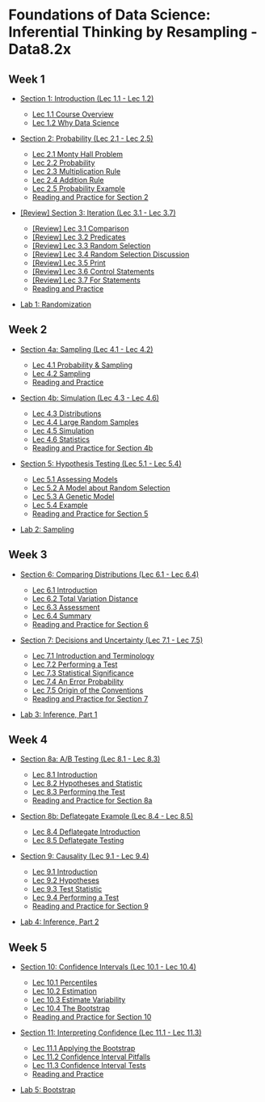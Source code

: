 # Foundations of Data Science: Inferential Thinking by Resampling - Data8.2x

## Week 1

+ [Section 1: Introduction (Lec 1.1 - Lec 1.2)](./01-Intro.md)
    + [Lec 1.1 Course Overview](./01-Intro.md#)
    + [Lec 1.2 Why Data Science](./01-Intro.md#)

+ [Section 2: Probability (Lec 2.1 - Lec 2.5)](./02-Probability.md)
    + [Lec 2.1 Monty Hall Problem](./02-Probability.md#)
    + [Lec 2.2 Probability](./02-Probability.md#)
    + [Lec 2.3 Multiplication Rule](./02-Probability.md#)
    + [Lec 2.4 Addition Rule](./02-Probability.md#)
    + [Lec 2.5 Probability Example](./02-Probability.md#)
    + [Reading and Practice for Section 2](./02-Probability.md#)

+ [[Review] Section 3: Iteration (Lec 3.1 - Lec 3.7)](../1-CompThinkWPython/13-Iteration.md)
    + [[Review] Lec 3.1 Comparison](../1-CompThinkWPython/13-Iteration.md#lec-131-comparison)
    + [[Review] Lec 3.2 Predicates](../1-CompThinkWPython/13-Iteration.md#lec-132-predicates)
    + [[Review] Lec 3.3 Random Selection](../1-CompThinkWPython/13-Iteration.md#lec-133-random-selection)
    + [[Review] Lec 3.4 Random Selection Discussion](../1-CompThinkWPython/13-Iteration.md#lec-134-random-selection-discussion)
    + [[Review] Lec 3.5 Print](../1-CompThinkWPython/13-Iteration.md#lec-135-print)
    + [[Review] Lec 3.6 Control Statements](../1-CompThinkWPython/13-Iteration.md#lec-136-control-statements)
    + [[Review] Lec 3.7 For Statements](../1-CompThinkWPython/13-Iteration.md#lec-137-for-statements)
    + [Reading and Practice](../1-CompThinkWPython/13-Iteration.md#reading-and-practice-for-section-13)

+ [Lab 1: Randomization](./lab01-Random.md)

## Week 2

+ [Section 4a: Sampling (Lec 4.1 - Lec 4.2)](./04-SamplingSimulation.md)
    + [Lec 4.1 Probability & Sampling](./04-SamplingSimulation.md#)
    + [Lec 4.2 Sampling](./04-SamplingSimulation.md#)
    + [Reading and Practice](./04-SamplingSimulation.md#)

+ [Section 4b: Simulation (Lec 4.3 - Lec 4.6)](./04-SamplingSimulation.md)
    + [Lec 4.3 Distributions](./04-SamplingSimulation.md#)
    + [Lec 4.4 Large Random Samples](./04-SamplingSimulation.md#)
    + [Lec 4.5 Simulation](./04-SamplingSimulation.md#)
    + [Lec 4.6 Statistics](./04-SamplingSimulation.md#)
    + [Reading and Practice for Section 4b](./04-SamplingSimulation.md#)

+  [Section 5: Hypothesis Testing (Lec 5.1 - Lec 5.4)](./05-Hypothesis.md)
    + [Lec 5.1 Assessing Models](./05-Hypothesis.md#)
    + [Lec 5.2 A Model about Random Selection](./05-Hypothesis.md#)
    + [Lec 5.3 A Genetic Model](./05-Hypothesis.md#)
    + [Lec 5.4 Example](./05-Hypothesis.md#)
    + [Reading and Practice for Section 5](./05-Hypothesis.md#)

+ [Lab 2: Sampling](./lab02.md)

## Week 3

+ [Section 6: Comparing Distributions (Lec 6.1 - Lec 6.4)](./06-CompDist.md)
    + [Lec 6.1 Introduction](./06-CompDist.md#)
    + [Lec 6.2 Total Variation Distance](./06-CompDist.md#)
    + [Lec 6.3 Assessment](./06-CompDist.md#)
    + [Lec 6.4 Summary](./06-CompDist.md#)
    + [Reading and Practice for Section 6](./06-CompDist.md#)

+ [Section 7: Decisions and Uncertainty (Lec 7.1 - Lec 7.5)](./07-Decision.md)
    + [Lec 7.1 Introduction and Terminology](./07-Decision.md#)
    + [Lec 7.2 Performing a Test](./07-Decision.md#)
    + [Lec 7.3 Statistical Significance](./07-Decision.md#)
    + [Lec 7.4 An Error Probability](./07-Decision.md#)
    + [Lec 7.5 Origin of the Conventions](./07-Decision.md#)
    + [Reading and Practice for Section 7](./07-Decision.md#)
 
+ [Lab 3: Inference, Part 1](./lab03.md)

## Week 4

+ [Section 8a: A/B Testing (Lec 8.1 - Lec 8.3)](./08-Testing)
    + [Lec 8.1 Introduction](./08-Testing#)
    + [Lec 8.2 Hypotheses and Statistic](./08-Testing#)
    + [Lec 8.3 Performing the Test](./08-Testing#)
    + [Reading and Practice for Section 8a](./08-Testing#)

+ [Section 8b: Deflategate Example (Lec 8.4 - Lec 8.5)](./08-Testing.md#)
    + [Lec 8.4 Deflategate Introduction](./08-Testing.md#)
    + [Lec 8.5 Deflategate Testing](./08-Testing.md#)

+ [Section 9: Causality (Lec 9.1 - Lec 9.4)](./09-Causality.md)
    + [Lec 9.1 Introduction](./09-Causality.md#)
    + [Lec 9.2 Hypotheses](./09-Causality.md#)
    + [Lec 9.3 Test Statistic](./09-Causality.md#)
    + [Lec 9.4 Performing a Test](./09-Causality.md#)
    + [Reading and Practice for Section 9](./09-Causality.md#)

+ [Lab 4: Inference, Part 2](./lab04.md)

## Week 5

+ [Section 10: Confidence Intervals (Lec 10.1 - Lec 10.4)](./10-CI.md)
    + [Lec 10.1 Percentiles](./10-CI.md#)
    + [Lec 10.2 Estimation](./10-CI.md#)
    + [Lec 10.3 Estimate Variability](./10-CI.md#)
    + [Lec 10.4 The Bootstrap](./10-CI.md#)
    + [Reading and Practice for Section 10](./10-CI.md#)

+ [Section 11: Interpreting Confidence (Lec 11.1 - Lec 11.3)](./11-InterpretCI.md)
    + [Lec 11.1 Applying the Bootstrap](./11-InterpretCI.md#)
    + [Lec 11.2 Confidence Interval Pitfalls](./11-InterpretCI.md#)
    + [Lec 11.3 Confidence Interval Tests](./11-InterpretCI.md#)
    + [Reading and Practice](./11-InterpretCI.md#)

+ [Lab 5: Bootstrap](./lab05-Bootstrap.md)



